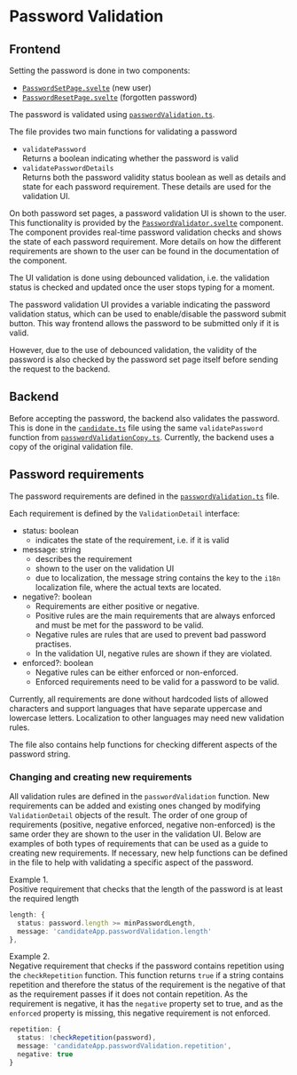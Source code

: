 # Password Validation

## Frontend

Setting the password is done in two components:

- [`PasswordSetPage.svelte`](/frontend/src/routes/candidate/register/PasswordSetPage.svelte) (new user)
- [`PasswordResetPage.svelte`](/frontend/src/routes/candidate/password-reset/PasswordResetPage.svelte) (forgotten password)

The password is validated using [`passwordValidation.ts`](/frontend/src/lib/utils/passwordValidation.ts).

The file provides two main functions for validating a password

- `validatePassword`  
  Returns a boolean indicating whether the password is valid
- `validatePasswordDetails`  
  Returns both the password validity status boolean as well as details and state for each password requirement. These details are used for the validation UI.

On both password set pages, a password validation UI is shown to the user.
This functionality is provided by the [`PasswordValidator.svelte`](/frontend/src/lib/components/passwordValidator/PasswordValidator.svelte) component.
The component provides real-time password validation checks and shows the state of each password requirement.
More details on how the different requirements are shown to the user can be found in the documentation of the component.

The UI validation is done using debounced validation, i.e. the validation status is checked and updated once the user stops typing for a moment.

The password validation UI provides a variable indicating the password validation status, which can be used to enable/disable the password submit button. This way frontend allows the password to be submitted only if it is valid.

However, due to the use of debounced validation, the validity of the password is also checked by the password set page itself before sending the request to the backend.

## Backend

Before accepting the password, the backend also validates the password.
This is done in the [`candidate.ts`](/backend/vaa-strapi/src/extensions/users-permissions/controllers/candidate.ts) file using the same `validatePassword` function from [`passwordValidationCopy.ts`](/backend/vaa-strapi/src/util/passwordValidationCopy.ts).
Currently, the backend uses a copy of the original validation file.

## Password requirements

The password requirements are defined in the [`passwordValidation.ts`](/frontend/src/lib/utils/passwordValidation.ts) file.

Each requirement is defined by the `ValidationDetail` interface:

- status: boolean
  - indicates the state of the requirement, i.e. if it is valid
- message: string
  - describes the requirement
  - shown to the user on the validation UI
  - due to localization, the message string contains the key to the `i18n` localization file, where the actual texts are located.
- negative?: boolean
  - Requirements are either positive or negative.
  - Positive rules are the main requirements that are always enforced and must be met for the password to be valid.
  - Negative rules are rules that are used to prevent bad password practises.
  - In the validation UI, negative rules are shown if they are violated.
- enforced?: boolean
  - Negative rules can be either enforced or non-enforced.
  - Enforced requirements need to be valid for a password to be valid.

Currently, all requirements are done without hardcoded lists of allowed characters and support languages that have separate uppercase and lowercase letters. Localization to other languages may need new validation rules.

The file also contains help functions for checking different aspects of the password string.

### Changing and creating new requirements

All validation rules are defined in the `passwordValidation` function. New requirements can be added and existing ones changed by modifying `ValidationDetail` objects of the result.
The order of one group of requirements (positive, negative enforced, negative non-enforced) is the same order they are shown to the user in the validation UI.
Below are examples of both types of requirements that can be used as a guide to creating new requirements. If necessary, new help functions can be defined in the file to help with validating a specific aspect of the password.

Example 1.  
Positive requirement that checks that the length of the password is at least the required length

```ts
length: {
  status: password.length >= minPasswordLength,
  message: 'candidateApp.passwordValidation.length'
},
```

Example 2.  
Negative requirement that checks if the password contains repetition using the `checkRepetition` function. This function returns `true` if a string contains repetition and therefore the status of the requirement is the negative of that as the requirement passes if it does not contain repetition.
As the requirement is negative, it has the `negative` property set to true, and as the `enforced` property is missing, this negative requirement is not enforced.

```ts
repetition: {
  status: !checkRepetition(password),
  message: 'candidateApp.passwordValidation.repetition',
  negative: true
}
```
